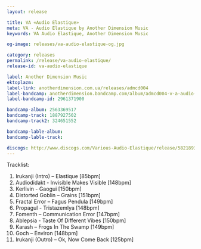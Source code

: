 ```yaml
---
layout: release

title: VA «Audio Elastique»
meta: VA - Audio Elastique by Another Dimension Music
keywords: VA Audio Elastique, Another Dimension Music

og-image: releases/va-audio-elastique-og.jpg

category: releases
permalink: /release/va-audio-elastique/
release-id: va-audio-elastique

label: Another Dimension Music
ektoplazm: 
label-link: anotherdimension.com.ua/releases/admcd004
label-bandcamp: anotherdimension.bandcamp.com/album/admcd004-v-a-audio-elastique-sale
label-bandcamp-id: 2961371900

bandcamp-album: 2563369517
bandcamp-track: 1887927502
bandcamp-track2: 324651552

bandcamp-lable-album: 
bandcamp-lable-track: 

discogs: http://www.discogs.com/Various-Audio-Elastique/release/5821893
---
```


Tracklist:

01. Irukanji (Intro) – Elastique [85bpm]
02. Audiodidakt - Invisible Makes Visible [148bpm]
03. Kerlivin - Gaogui [150bpm]
04. Distorted Goblin – Grains [151bpm]
05. Fractal Error – Fagus Pendula [149bpm]
06. Propagul - Tristazemlya [148bpm]
07. Fomenth – Communication Error [147bpm]
08. Ablepsia - Taste Of Different Vibes [150bpm]
09. Karash – Frogs In The Swamp [149bpm]
10. Goch – Environ [148bpm]
11. Irukanji (Outro) – Ok, Now Come Back [125bpm]

<!-- <iframe width="100%" height="166" scrolling="no" frameborder="no" src="https://w.soundcloud.com/player/?url=https%3A//api.soundcloud.com/tracks/179596651&amp;color=ff5500&amp;auto_play=false&amp;hide_related=false&amp;show_comments=true&amp;show_user=true&amp;show_reposts=false"></iframe> -->

<!-- <div class="embed-responsive embed-responsive-4by3">
	<iframe class="embed-responsive-item" src="//coub.com/embed/3hy04?muted=false&autostart=false&originalSize=false&hideTopBar=false&startWithHD=true"></iframe>
</div> -->

